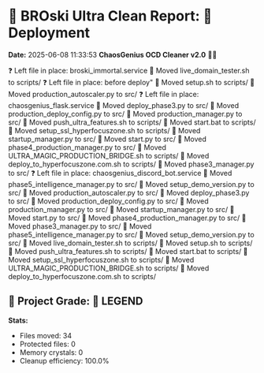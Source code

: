 # 🧹 BROski Ultra Clean Report: 🚀 Deployment
**Date:** 2025-06-08 11:33:53
**ChaosGenius OCD Cleaner v2.0** 🧠💜

❓ Left file in place: broski_immortal.service
📁 Moved live_domain_tester.sh to scripts/
❓ Left file in place: before deploy"
📁 Moved setup.sh to scripts/
📁 Moved production_autoscaler.py to src/
❓ Left file in place: chaosgenius_flask.service
📁 Moved deploy_phase3.py to src/
📁 Moved production_deploy_config.py to src/
📁 Moved production_manager.py to src/
📁 Moved push_ultra_features.sh to scripts/
📁 Moved start.bat to scripts/
📁 Moved setup_ssl_hyperfocuszone.sh to scripts/
📁 Moved startup_manager.py to src/
📁 Moved start.py to src/
📁 Moved phase4_production_manager.py to src/
📁 Moved ULTRA_MAGIC_PRODUCTION_BRIDGE.sh to scripts/
📁 Moved deploy_to_hyperfocuszone.com.sh to scripts/
📁 Moved phase3_manager.py to src/
❓ Left file in place: chaosgenius_discord_bot.service
📁 Moved phase5_intelligence_manager.py to src/
📁 Moved setup_demo_version.py to src/
📁 Moved production_autoscaler.py to src/
📁 Moved deploy_phase3.py to src/
📁 Moved production_deploy_config.py to src/
📁 Moved production_manager.py to src/
📁 Moved startup_manager.py to src/
📁 Moved start.py to src/
📁 Moved phase4_production_manager.py to src/
📁 Moved phase3_manager.py to src/
📁 Moved phase5_intelligence_manager.py to src/
📁 Moved setup_demo_version.py to src/
📁 Moved live_domain_tester.sh to scripts/
📁 Moved setup.sh to scripts/
📁 Moved push_ultra_features.sh to scripts/
📁 Moved start.bat to scripts/
📁 Moved setup_ssl_hyperfocuszone.sh to scripts/
📁 Moved ULTRA_MAGIC_PRODUCTION_BRIDGE.sh to scripts/
📁 Moved deploy_to_hyperfocuszone.com.sh to scripts/

## 🧠 Project Grade: 💯 LEGEND
**Stats:**
- Files moved: 34
- Protected files: 0
- Memory crystals: 0
- Cleanup efficiency: 100.0%